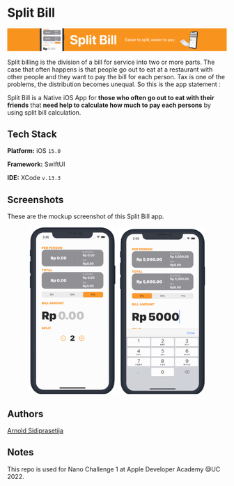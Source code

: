 
# Split Bill

<p align="center">
  <img src="./images/2900x300.png"/>
</p>


Split billing is the division of a bill for service into two or more parts.
The case that often happens is that people go out to eat at a restaurant with other people and they want to pay the bill for each person. Tax is one of the problems, the distribution becomes unequal. So this is the app statement :

Split Bill is a Native iOS App
for **those who often go out to eat with their friends**
that **need help to calculate how much to pay each persons**
by using split bill calculation.


## Tech Stack

**Platform:** iOS ``15.0``

**Framework:** SwiftUI

**IDE:** XCode ``v.13.3``


## Screenshots
These are the mockup screenshot of this Split Bill app.
<p align=center>
<img src="./images/mockup%20home.png" width=200/> <img src="./images/mockup%20with%20key.png" width=200/>
</p>


## Authors

[Arnold Sidiprasetija](https://github.com/Arnolds18)


## Notes

This repo is used for Nano Challenge 1 at Apple Developer Academy @UC 2022.


